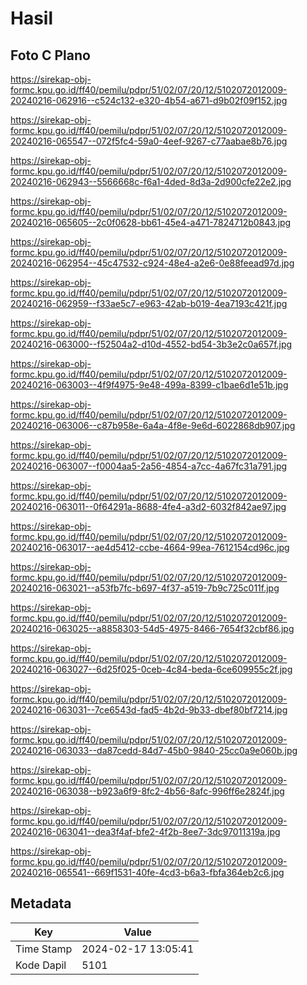 # Hasil

## Foto C Plano

https://sirekap-obj-formc.kpu.go.id/ff40/pemilu/pdpr/51/02/07/20/12/5102072012009-20240216-062916--c524c132-e320-4b54-a671-d9b02f09f152.jpg

https://sirekap-obj-formc.kpu.go.id/ff40/pemilu/pdpr/51/02/07/20/12/5102072012009-20240216-065547--072f5fc4-59a0-4eef-9267-c77aabae8b76.jpg

https://sirekap-obj-formc.kpu.go.id/ff40/pemilu/pdpr/51/02/07/20/12/5102072012009-20240216-062943--5566668c-f6a1-4ded-8d3a-2d900cfe22e2.jpg

https://sirekap-obj-formc.kpu.go.id/ff40/pemilu/pdpr/51/02/07/20/12/5102072012009-20240216-065605--2c0f0628-bb61-45e4-a471-7824712b0843.jpg

https://sirekap-obj-formc.kpu.go.id/ff40/pemilu/pdpr/51/02/07/20/12/5102072012009-20240216-062954--45c47532-c924-48e4-a2e6-0e88feead97d.jpg

https://sirekap-obj-formc.kpu.go.id/ff40/pemilu/pdpr/51/02/07/20/12/5102072012009-20240216-062959--f33ae5c7-e963-42ab-b019-4ea7193c421f.jpg

https://sirekap-obj-formc.kpu.go.id/ff40/pemilu/pdpr/51/02/07/20/12/5102072012009-20240216-063000--f52504a2-d10d-4552-bd54-3b3e2c0a657f.jpg

https://sirekap-obj-formc.kpu.go.id/ff40/pemilu/pdpr/51/02/07/20/12/5102072012009-20240216-063003--4f9f4975-9e48-499a-8399-c1bae6d1e51b.jpg

https://sirekap-obj-formc.kpu.go.id/ff40/pemilu/pdpr/51/02/07/20/12/5102072012009-20240216-063006--c87b958e-6a4a-4f8e-9e6d-6022868db907.jpg

https://sirekap-obj-formc.kpu.go.id/ff40/pemilu/pdpr/51/02/07/20/12/5102072012009-20240216-063007--f0004aa5-2a56-4854-a7cc-4a67fc31a791.jpg

https://sirekap-obj-formc.kpu.go.id/ff40/pemilu/pdpr/51/02/07/20/12/5102072012009-20240216-063011--0f64291a-8688-4fe4-a3d2-6032f842ae97.jpg

https://sirekap-obj-formc.kpu.go.id/ff40/pemilu/pdpr/51/02/07/20/12/5102072012009-20240216-063017--ae4d5412-ccbe-4664-99ea-7612154cd96c.jpg

https://sirekap-obj-formc.kpu.go.id/ff40/pemilu/pdpr/51/02/07/20/12/5102072012009-20240216-063021--a53fb7fc-b697-4f37-a519-7b9c725c011f.jpg

https://sirekap-obj-formc.kpu.go.id/ff40/pemilu/pdpr/51/02/07/20/12/5102072012009-20240216-063025--a8858303-54d5-4975-8466-7654f32cbf86.jpg

https://sirekap-obj-formc.kpu.go.id/ff40/pemilu/pdpr/51/02/07/20/12/5102072012009-20240216-063027--6d25f025-0ceb-4c84-beda-6ce609955c2f.jpg

https://sirekap-obj-formc.kpu.go.id/ff40/pemilu/pdpr/51/02/07/20/12/5102072012009-20240216-063031--7ce6543d-fad5-4b2d-9b33-dbef80bf7214.jpg

https://sirekap-obj-formc.kpu.go.id/ff40/pemilu/pdpr/51/02/07/20/12/5102072012009-20240216-063033--da87cedd-84d7-45b0-9840-25cc0a9e060b.jpg

https://sirekap-obj-formc.kpu.go.id/ff40/pemilu/pdpr/51/02/07/20/12/5102072012009-20240216-063038--b923a6f9-8fc2-4b56-8afc-996ff6e2824f.jpg

https://sirekap-obj-formc.kpu.go.id/ff40/pemilu/pdpr/51/02/07/20/12/5102072012009-20240216-063041--dea3f4af-bfe2-4f2b-8ee7-3dc97011319a.jpg

https://sirekap-obj-formc.kpu.go.id/ff40/pemilu/pdpr/51/02/07/20/12/5102072012009-20240216-065541--669f1531-40fe-4cd3-b6a3-fbfa364eb2c6.jpg


## Metadata

| Key        | Value               |
| ---------- | ------------------- |
| Time Stamp | 2024-02-17 13:05:41 |
| Kode Dapil | 5101                |



